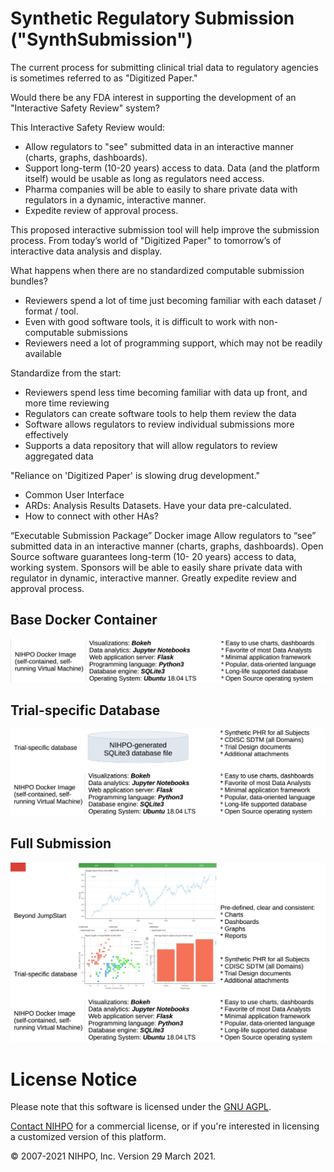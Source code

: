 # Synthetic Regulatory Submission ("SynthSubmission")


The current process for submitting clinical trial data to regulatory agencies is sometimes referred to as "Digitized Paper."

Would there be any FDA interest in supporting the development of an "Interactive Safety Review" system?

This Interactive Safety Review would:
* Allow regulators to "see" submitted data in an interactive manner (charts, graphs, dashboards).
* Support long-term (10-20 years) access to data. Data (and the platform itself) would be usable as long as regulators need access.
* Pharma companies will be able to easily to share private data with regulators in a dynamic, interactive manner.
* Expedite review of approval process.

This proposed interactive submission tool will help improve the submission process. From today’s world of "Digitized Paper" to tomorrow’s of interactive data analysis and display.


What happens when there are no standardized computable submission bundles?
* Reviewers spend a lot of time just becoming familiar with each dataset / format / tool.
* Even with good software tools, it is difficult to work with non-computable submissions
* Reviewers need a lot of programming support, which may not be readily available

Standardize from the start:
* Reviewers spend less time becoming familiar with data up front, and more time reviewing
* Regulators can create software tools to help them review the data
* Software allows regulators to review individual submissions more effectively
* Supports a data repository that will allow regulators to review aggregated data


"Reliance on 'Digitized Paper' is slowing drug development."


* Common User Interface
* ARDs: Analysis Results Datasets. Have your data pre-calculated.
* How to connect with other HAs?


“Executable Submission Package” Docker image
Allow regulators to “see” submitted data in an interactive manner (charts, graphs, dashboards).
Open Source software guarantees long-term (10- 20 years) access to data, working system.
Sponsors will be able to easily share private data with regulator in dynamic, interactive manner.
Greatly expedite review and approval process.


## Base Docker Container
![Docker container](SynthSubmission_01.png)

## Trial-specific Database
![Trial-specific database](SynthSubmission_02.png)

## Full Submission
![Full submission](SynthSubmission_03.png)


# License Notice
Please note that this software is licensed under the [GNU AGPL](https://www.gnu.org/licenses/why-affero-gpl.html).

[Contact NIHPO](mailto:Jose.Lacal@NIHPO.com?subject=GitHub%20inquiry.) for a commercial license, or if you're interested in licensing a customized version of this platform.

:copyright: 2007-2021 NIHPO, Inc.     Version 29 March 2021.